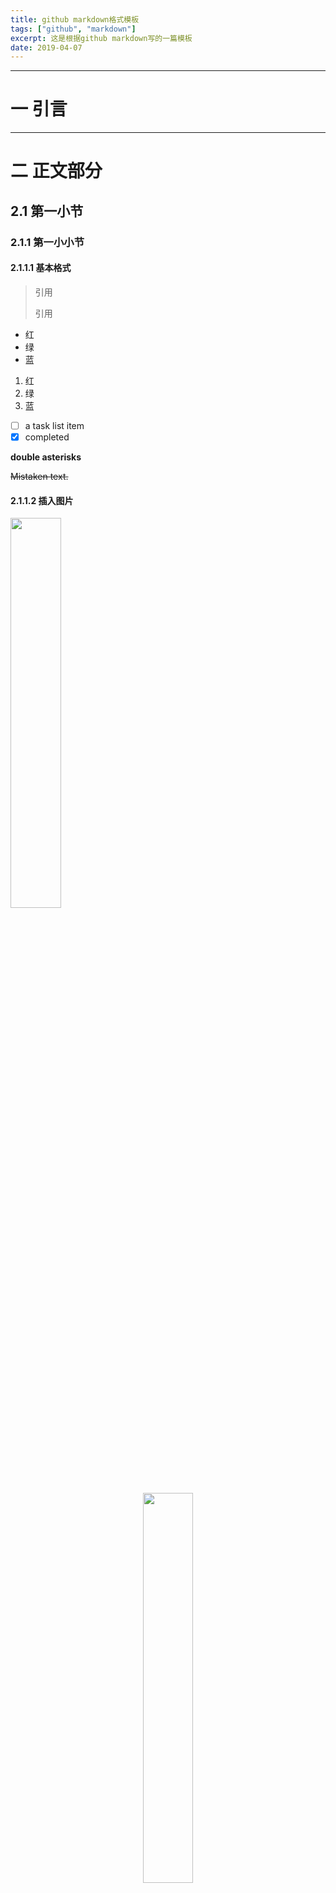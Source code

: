 ```yaml
---
title: github markdown格式模板 
tags: ["github", "markdown"]
excerpt: 这是根据github markdown写的一篇模板
date: 2019-04-07
---
```

---
# 一 引言
---
# 二 正文部分

## 2.1 第一小节

### 2.1.1 第一小小节

#### 2.1.1.1 基本格式

> 引用
>
> 引用


* 红
* 绿
* 蓝

1. 红
2. 绿
3. 蓝

- [ ] a task list item
- [x] completed

**double asterisks**

~~Mistaken text.~~

#### 2.1.1.2 插入图片

<img src="http://pic.yupoo.com/yaleizh/fc8c76e8/13ac2851.jpg" width = 40% height = 40% />

<div align=center><img src="http://pic.yupoo.com/yaleizh/fc8c76e8/13ac2851.jpg" width = 40% height = 40% />

<img src="http://pic.yupoo.com/yaleizh/fc8c76e8/13ac2851.jpg" width = 40% height = 40% <div align=center> />

![image1](http://pic.yupoo.com/yaleizh/fc8c76e8/13ac2851.jpg )

<div align=center>![image1](http://pic.yupoo.com/yaleizh/fc8c76e8/13ac2851.jpg )<div align=left> 

#### 2.1.1.3 插入表格

| Item      |    Value | Qty  |
| --------: | :--------| :---:|
| Computer  | 1600 USD |  5   |
| Phone     |   12 USD |  12  |
| Pipe      |    1 USD | 234  |

#### 2.1.1.4 插入代码块

`printf()`

```latex
\{\frac{4}{5}, \sqrt{49},
\, 6, \overline{3}, \, 7\sqrt{5}
\}
```

#### 2.1.1.5 插入公式

<div align=center>
<a href="https://www.codecogs.com/eqnedit.php?latex=a=\frac{b}{c}" target="_blank"><img src="https://latex.codecogs.com/gif.latex?a=\frac{b}{c}" title="a=\frac{b}{c}" /></a>
<div align=left> 

#### 2.1.1.6 插入流程图
```Mermaid
  graph LR
    A[Hard edge] -->B(Round edge)
    B --> C{Decision}
    C -->|One| D[Result one]
    C -->|Two| E[Result two]
```
## 2.2 第二小节
---
# 三 结语

我的github链接:[我的github][1]
或者链接：[Baidu](www.baidu.com)
邮箱:<i@GitPress.io>

> **流程图**[语法][2]以及**时序图**[语法][3]

  [1]: https://github.com/yaleizh/myblog/blob/master/samples.md
  [2]: http://adrai.github.io/flowchart.js/
  [3]: http://bramp.github.io/js-sequence-diagrams/

